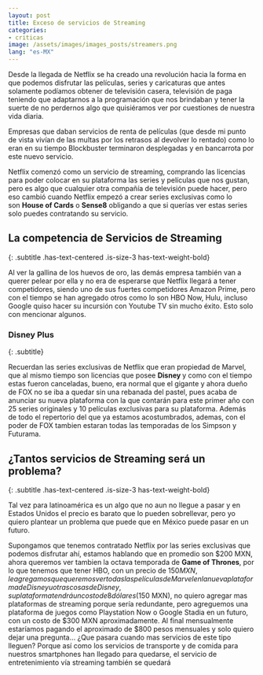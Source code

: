 ```yaml
---
layout: post
title: Exceso de servicios de Streaming
categories:
- criticas
image: /assets/images/images_posts/streamers.png
lang: "es-MX"
---
```

Desde la llegada de Netflix se ha creado una revolución hacia la forma en que podemos disfrutar las películas, series y caricaturas que antes solamente podíamos obtener de televisión casera, televisión de paga teniendo que adaptarnos a la programación que nos brindaban y tener la suerte de no perdernos algo que quisiéramos ver por cuestiones de nuestra vida diaria.

Empresas que daban servicios de renta de películas (que desde mi punto de vista vivían de las multas por los retrasos al devolver lo rentado) como lo eran en su tiempo Blockbuster terminaron desplegadas y en bancarrota por este nuevo servicio.

Netflix comenzó como un servicio de streaming, comprando las licencias para poder colocar en su plataforma las series y películas que nos gustan, pero es algo que cualquier otra compañía de televisión puede hacer, pero eso cambió cuando Netflix empezó a crear series exclusivas como lo son&nbsp;<strong>House of Cards</strong>&nbsp;o&nbsp;<strong>Sense8</strong>&nbsp;obligando a que si querías ver estas series solo puedes contratando su servicio.

## La competencia de Servicios de Streaming
{: .subtitle .has-text-centered .is-size-3 has-text-weight-bold}

Al ver la gallina de los huevos de oro, las demás empresa también van a querer pelear por ella y no era de esperarse que Netflix llegará a tener competidores, siendo uno de sus fuertes competidores Amazon Prime, pero con el tiempo se han agregado otros como lo son HBO Now, Hulu, incluso Google quiso hacer su incursión con Youtube TV sin mucho éxito. Esto solo con mencionar algunos.

### Disney Plus
{: .subtitle}

Recuerdan las series exclusivas de Netflix que eran propiedad de Marvel, que al mismo tiempo son licencias que posee&nbsp;<strong>Disney&nbsp;</strong>y como con el tiempo estas fueron canceladas, bueno, era normal que el gigante y ahora dueño de FOX no se iba a quedar sin una rebanada del pastel, pues acaba de anunciar su nueva plataforma con la que contarán para este primer año con 25 series originales y 10 películas exclusivas para su plataforma. Además de todo el repertorio del que ya estamos acostumbrados, ademas, con el poder de FOX tambien estaran todas las temporadas de los Simpson y Futurama.

## ¿Tantos servicios de Streaming será un problema?
{: .subtitle .has-text-centered .is-size-3 has-text-weight-bold}

Tal vez para latinoamérica es un algo que no aun no llegue a pasar y en Estados Unidos el precio es barato que lo pueden sobrellevar, pero yo quiero plantear un problema que puede que en México puede pasar en un futuro.

Supongamos que tenemos contratado Netflix por las series exclusivas que podemos disfrutar ahí, estamos hablando que en promedio son $200 MXN, ahora queremos ver tambien la octava temporada de&nbsp;<strong>Game of Thrones</strong>, por lo que tenemos que tener HBO, con un precio de $150 MXN, le agregamos que queremos ver todas las películas de Marvel en la nueva plataforma de Disney u otras cosas de Disney, su plataforma tendrá un costo de 8 dólares ($150 MXN), no quiero agregar mas plataformas de streaming porque sería redundante, pero agreguemos una plataforma de juegos como Playstation Now o Google Stadia en un futuro, con un costo de $300 MXN aproximadamente. Al final mensualmente estaríamos pagando el aproximado de $800 pesos mensuales y solo quiero dejar una pregunta… ¿Que pasara cuando mas servicios de este tipo lleguen? Porque así como los servicios de transporte y de comida para nuestros smartphones han llegado para quedarse, el servicio de entretenimiento vía streaming también se quedará